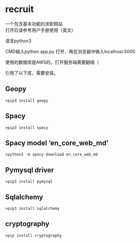 # recruit
一个包含基本功能的求职网站  
打开后请参考用户手册使用（英文）

语言python3

CMD输入python app.py  打开，再在浏览器中输入localhost:5000

使用的数据库是AWS的，打开服务端需要翻墙（  

引用了以下库，需要安装。

## Geopy   
	>pip3 install geopy   
## Spacy   
	>pip3 install spacy   
## Spacy model ‘en_core_web_md’   
	>python3 -m spacy download en_core_web_md    
## Pymysql driver    
	>pip3 install pymysql   
## Sqlalchemy   
	>pip3 install sqlalchemy
## cryptography    
	>pip install cryptography  


